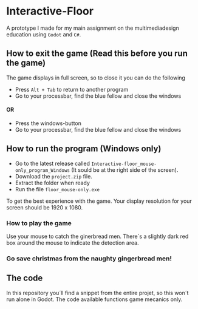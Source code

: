 # Interactive-Floor
A prototype I made for my main assignment on the multimediadesign education using `Godot` and `C#`.

## How to exit the game (Read this before you run the game)
The game displays in full screen, so to close it you can do the following
- Press `Alt + Tab` to return to another program
- Go to your processbar, find the blue fellow and close the windows

#### OR

- Press the windows-button
- Go to your processbar, find the blue fellow and close the windows

## How to run the program (Windows only)
- Go to the latest release called `Interactive-floor_mouse-only_program_Windows` (It sould be at the right side of the screen).
- Download the `project.zip` file.
- Extract the folder when ready
- Run the file `floor_mouse-only.exe`

To get the best experience with the game. Your display resolution for your screen should be 1920 x 1080.

### How to play the game
Use your mouse to catch the ginerbread men. There´s a slightly dark red box around the mouse to indicate the detection area.


### Go save christmas from the naughty gingerbread men!

## The code
In this repository you´ll find a snippet from the entire projet, so this won´t run alone in Godot.
The code available functions game mecanics only.
